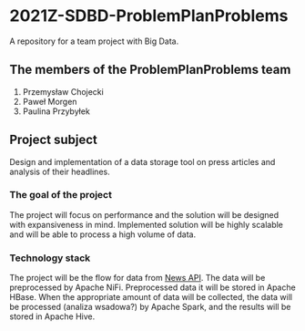 # 2021Z-SDBD-ProblemPlanProblems

A repository for a team project with Big Data.

## The members of the ProblemPlanProblems team

1. Przemysław Chojecki
2. Paweł Morgen
3. Paulina Przybyłek

## Project subject
Design and implementation of a data storage tool on press articles and analysis of their headlines.

### The goal of the project
The project will focus on performance and the solution will be designed with expansiveness in mind. Implemented solution will be highly scalable and will be able to process a high volume of data.

### Technology stack
The project will be the flow for data from [News API](https://newsapi.org/).  The data will be preprocessed by Apache NiFi. Preprocessed data it will be stored in Apache HBase. When the appropriate amount of data will be collected, the data will be processed (analiza wsadowa?) by Apache Spark, and the results will be stored in Apache Hive.
